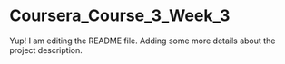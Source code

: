 # Coursera_Course_3_Week_3
Yup!
I am editing the README file. Adding some more details about the project description.
